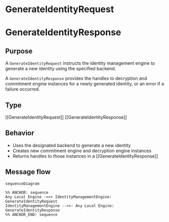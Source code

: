 <div class="message">

# GenerateIdentityRequest
# GenerateIdentityResponse

## Purpose

<!-- ANCHOR: purpose -->
A `GenerateIdentityRequest` instructs the identity management engine to generate a new identity using the specified backend.

A `GenerateIdentityResponse` provides the handles to decryption and commitment engine instances for a newly generated identity, or an error if a failure occurred.
<!-- ANCHOR_END: purpose -->

## Type

<!-- ANCHOR: type -->
[[GenerateIdentityRequest]]
[[GenerateIdentityResponse]]
<!-- ANCHOR_END: type -->

## Behavior

<!-- ANCHOR: behavior -->
- Uses the designated backend to generate a new identity
- Creates new commitment engine and decryption engine instances
- Returns handles to those instances in a [[GenerateIdentityResponse]]
<!-- ANCHOR_END: behavior -->

## Message flow

<!-- ANCHOR: messages -->
```mermaid
sequenceDiagram

%% ANCHOR: sequence
Any Local Engine ->>+ IdentityManagementEngine: GenerateIdentityRequest
IdentityManagementEngine -->>- Any Local Engine: GenerateIdentityResponse
%% ANCHOR_END: sequence
```
<!-- ANCHOR_END: messages -->

</div>
